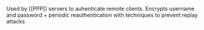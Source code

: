 Used by [[PPP]] servers to auhenticate remote clients.
Encrypts username and password + periodic reauthentication with techniques to prevent replay attacks